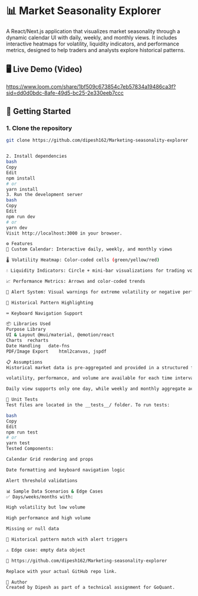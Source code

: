# 📊 Market Seasonality Explorer

A React/Next.js application that visualizes market seasonality through a dynamic calendar UI with daily, weekly, and monthly views. It includes interactive heatmaps for volatility, liquidity indicators, and performance metrics, designed to help traders and analysts explore historical patterns.

## 🖥️ Live Demo (Video)

https://www.loom.com/share/1bf509c673854c7eb57834a19486ca3f?sid=dd0d0bdc-8afe-49d5-bc25-2e330eeb7ccc

## 🚀 Getting Started

### 1. Clone the repository

```bash
git clone https://github.com/dipesh162/Marketing-seasonality-explorer


2. Install dependencies
bash
Copy
Edit
npm install
# or
yarn install
3. Run the development server
bash
Copy
Edit
npm run dev
# or
yarn dev
Visit http://localhost:3000 in your browser.

⚙️ Features
📅 Custom Calendar: Interactive daily, weekly, and monthly views

🌡️ Volatility Heatmap: Color-coded cells (green/yellow/red)

💧 Liquidity Indicators: Circle + mini-bar visualizations for trading volume

📈 Performance Metrics: Arrows and color-coded trends

🔔 Alert System: Visual warnings for extreme volatility or negative performance

🧠 Historical Pattern Highlighting

⌨️ Keyboard Navigation Support

📦 Libraries Used
Purpose	Library
UI & Layout	@mui/material, @emotion/react
Charts	recharts
Date Handling	date-fns
PDF/Image Export	html2canvas, jspdf

📋 Assumptions
Historical market data is pre-aggregated and provided in a structured format.

volatility, performance, and volume are available for each time interval.

Daily view supports only one day, while weekly and monthly aggregate accordingly.

🧪 Unit Tests
Test files are located in the __tests__/ folder. To run tests:

bash
Copy
Edit
npm run test
# or
yarn test
Tested Components:

Calendar Grid rendering and props

Date formatting and keyboard navigation logic

Alert threshold validations

📊 Sample Data Scenarios & Edge Cases
✅ Days/weeks/months with:

High volatility but low volume

High performance and high volume

Missing or null data

🚫 Historical pattern match with alert triggers

⚠️ Edge case: empty data object

🔗 https://github.com/dipesh162/Marketing-seasonality-explorer

Replace with your actual GitHub repo link.

🙌 Author
Created by Dipesh as part of a technical assignment for GoQuant.
